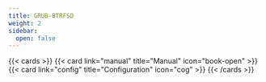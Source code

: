 ```yaml
---
title: GRUB-BTRFSD
weight: 2
sidebar:
  open: false
---
```


{{< cards >}}
    {{< card link="manual" title="Manual" icon="book-open" >}}
    {{< card link="config" title="Configuration" icon="cog" >}}
{{< /cards >}}
